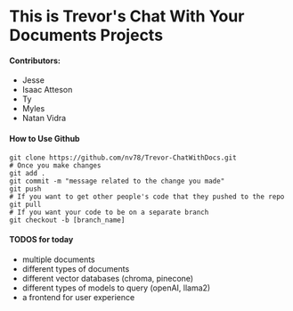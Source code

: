 
# This is Trevor's Chat With Your Documents Projects

#### Contributors:
- Jesse
- Isaac Atteson
- Ty
- Myles
- Natan Vidra

#### How to Use Github

```
git clone https://github.com/nv78/Trevor-ChatWithDocs.git
# Once you make changes
git add .
git commit -m "message related to the change you made"
git push
# If you want to get other people's code that they pushed to the repo
git pull
# If you want your code to be on a separate branch
git checkout -b [branch_name]

```

#### TODOS for today

- multiple documents
- different types of documents
- different vector databases (chroma, pinecone)
- different types of models to query (openAI, llama2)
- a frontend for user experience
